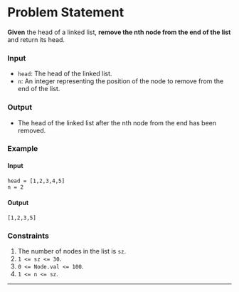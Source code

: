 # Problem Statement

**Given** the head of a linked list, **remove the nth node from the end of the list** and return its head.

### Input
- `head`: The head of the linked list.
- `n`: An integer representing the position of the node to remove from the end of the list.

### Output
- The head of the linked list after the nth node from the end has been removed.

### Example

#### Input
```plaintext
head = [1,2,3,4,5]
n = 2
```

#### Output
```plaintext
[1,2,3,5]
```

### Constraints
1. The number of nodes in the list is `sz`.
2. `1 <= sz <= 30`.
3. `0 <= Node.val <= 100`.
4. `1 <= n <= sz`.

---
